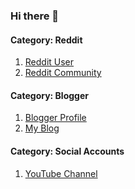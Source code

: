 ### Hi there 👋

#### Category: Reddit
1. [Reddit User](https://www.reddit.com/user/TheyCanada)
2. [Reddit Community](https://www.reddit.com/r/TheyCanada/)
#### Category: Blogger
1. [Blogger Profile](https://www.blogger.com/profile/06666592575060034612)
2. [My Blog](https://theycanada.blogspot.com/)
#### Category: Social Accounts
1. [YouTube Channel](https://www.youtube.com/channel/UCm27se84aK1ABaB1jwyIP_w)

<!--
**TheyCanada/theycanada** is a ✨ _special_ ✨ repository because its `README.md` (this file) appears on your GitHub profile.

Here are some ideas to get you started:

- 🔭 I’m currently working on ...
- 🌱 I’m currently learning ...
- 👯 I’m looking to collaborate on ...
- 🤔 I’m looking for help with ...
- 💬 Ask me about ...
- 📫 How to reach me: ...
- 😄 Pronouns: ...
- ⚡ Fun fact: ...
-->
